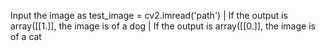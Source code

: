 Input the image as test_image = cv2.imread('path') |
If the output is array([[1.]], the image is of a dog | 
If the output is array([[0.]], the image is of a cat
